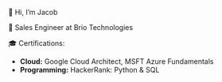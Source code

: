👋 Hi, I’m Jacob

💼 Sales Engineer at Brio Technologies

🎓 Certifications: 

- **Cloud:** Google Cloud Architect, MSFT Azure Fundamentals
- **Programming:** HackerRank: Python & SQL
